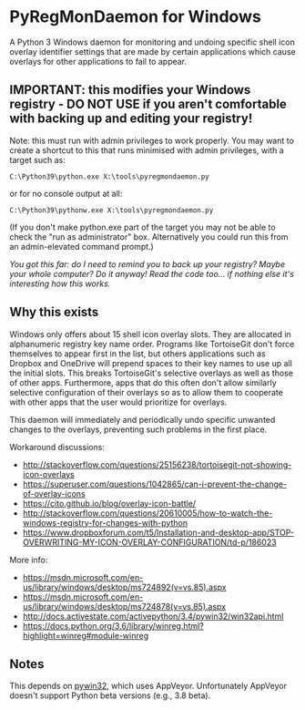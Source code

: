 # PyRegMonDaemon for Windows

A Python 3 Windows daemon for monitoring and undoing specific shell icon overlay identifier settings that are made by certain applications which cause overlays for other applications to fail to appear.

## __IMPORTANT__: this modifies your Windows registry - DO NOT USE if you aren't comfortable with backing up and editing your registry!

Note: this must run with admin privileges to work properly. You may want to create a shortcut to this that runs minimised with admin privileges, with a target such as:

`C:\Python39\python.exe X:\tools\pyregmondaemon.py`

or for no console output at all:

`C:\Python39\pythonw.exe X:\tools\pyregmondaemon.py`

(If you don't make python.exe part of the target you may not be able to check the "run as administrator" box. Alternatively you could run this from an admin-elevated command prompt.)

_You got this far: do I need to remind you to back up your registry? Maybe your whole computer? Do it anyway! Read the code too... if nothing else it's interesting how this works._

## Why this exists

Windows only offers about 15 shell icon overlay slots. They are allocated in alphanumeric registry key name order. Programs like TortoiseGit don't force themselves to appear first in the list, but others applications such as Dropbox and OneDrive will prepend spaces to their key names to use up all the initial slots. This breaks TortoiseGit's selective overlays as well as those of other apps. Furthermore, apps that do this often don't allow similarly selective configuration of their overlays so as to allow them to cooperate with other apps that the user would prioritize for overlays.

This daemon will immediately and periodically undo specific unwanted changes to the overlays, preventing such problems in the first place.

Workaround discussions:
 * http://stackoverflow.com/questions/25156238/tortoisegit-not-showing-icon-overlays
 * https://superuser.com/questions/1042865/can-i-prevent-the-change-of-overlay-icons
 * https://cito.github.io/blog/overlay-icon-battle/
 * http://stackoverflow.com/questions/20610005/how-to-watch-the-windows-registry-for-changes-with-python
 * https://www.dropboxforum.com/t5/Installation-and-desktop-app/STOP-OVERWRITING-MY-ICON-OVERLAY-CONFIGURATION/td-p/186023

More info:
 * https://msdn.microsoft.com/en-us/library/windows/desktop/ms724892(v=vs.85).aspx
 * https://msdn.microsoft.com/en-us/library/windows/desktop/ms724878(v=vs.85).aspx
 * http://docs.activestate.com/activepython/3.4/pywin32/win32api.html
 * https://docs.python.org/3.6/library/winreg.html?highlight=winreg#module-winreg

## Notes

This depends on [pywin32](https://github.com/mhammond/pywin32), which uses AppVeyor. Unfortunately AppVeyor doesn't support Python beta versions (e.g., 3.8 beta).

